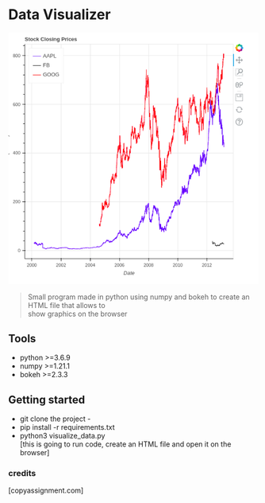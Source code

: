 # Data Visualizer  

![chart](chart.png)

> Small program made in python using numpy and bokeh to create an HTML file that allows to  
show graphics on the browser

## Tools  

* python >=3.6.9  
* numpy >=1.21.1  
* bokeh >=2.3.3  

## Getting started  

* git clone the project -   
* pip install -r requirements.txt  
* python3 visualize_data.py  
    [this is going to run code, create an HTML file and open it on the browser]  


### credits  
[copyassignment.com]


